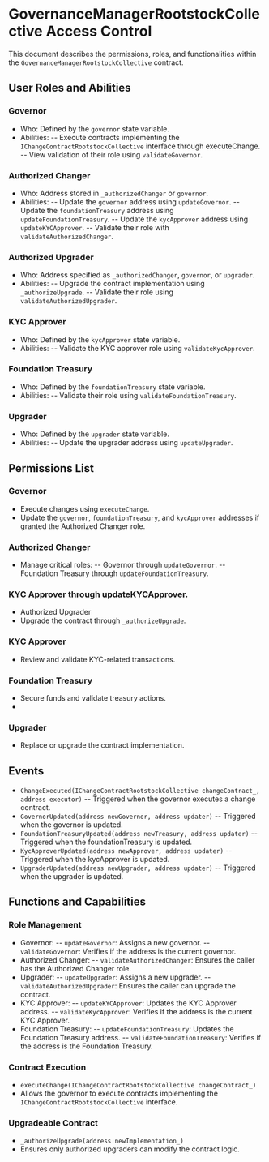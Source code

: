 # GovernanceManagerRootstockCollective Access Control
This document describes the permissions, roles, and functionalities within the `GovernanceManagerRootstockCollective` contract.

## User Roles and Abilities
### Governor
- Who: Defined by the `governor` state variable.
- Abilities:
-- Execute contracts implementing the `IChangeContractRootstockCollective` interface through executeChange.
-- View validation of their role using `validateGovernor`.
### Authorized Changer
- Who: Address stored in `_authorizedChanger` or `governor`.
- Abilities:
-- Update the `governor` address using `updateGovernor`.
-- Update the `foundationTreasury` address using `updateFoundationTreasury`.
-- Update the `kycApprover` address using `updateKYCApprover`.
-- Validate their role with `validateAuthorizedChanger`.
### Authorized Upgrader
- Who: Address specified as `_authorizedChanger`, `governor`, or `upgrader`.
- Abilities:
-- Upgrade the contract implementation using `_authorizeUpgrade`.
-- Validate their role using `validateAuthorizedUpgrader`.
### KYC Approver
- Who: Defined by the `kycApprover` state variable.
- Abilities:
-- Validate the KYC approver role using `validateKycApprover`.
### Foundation Treasury
- Who: Defined by the `foundationTreasury` state variable.
- Abilities:
-- Validate their role using `validateFoundationTreasury`.
### Upgrader
- Who: Defined by the `upgrader` state variable.
- Abilities:
-- Update the upgrader address using `updateUpgrader`.

## Permissions List
### Governor
- Execute changes using `executeChange`.
- Update the `governor`, `foundationTreasury`, and `kycApprover` addresses if granted the Authorized Changer role.

### Authorized Changer
- Manage critical roles:
-- Governor through `updateGovernor`.
-- Foundation Treasury through `updateFoundationTreasury`.

### KYC Approver through updateKYCApprover.
- Authorized Upgrader
- Upgrade the contract through `_authorizeUpgrade`.

### KYC Approver
- Review and validate KYC-related transactions.

### Foundation Treasury
- Secure funds and validate treasury actions.
- 
### Upgrader
- Replace or upgrade the contract implementation.

## Events
- `ChangeExecuted(IChangeContractRootstockCollective changeContract_, address executor)`
-- Triggered when the governor executes a change contract.
- `GovernorUpdated(address newGovernor, address updater)`
-- Triggered when the governor is updated.
- `FoundationTreasuryUpdated(address newTreasury, address updater)`
-- Triggered when the foundationTreasury is updated.
- `KycApproverUpdated(address newApprover, address updater)`
-- Triggered when the kycApprover is updated.
- `UpgraderUpdated(address newUpgrader, address updater)`
-- Triggered when the upgrader is updated.

## Functions and Capabilities
### Role Management
- Governor:
-- `updateGovernor`: Assigns a new governor.
-- `validateGovernor`: Verifies if the address is the current governor.
- Authorized Changer:
-- `validateAuthorizedChanger`: Ensures the caller has the Authorized Changer role.
- Upgrader:
-- `updateUpgrader`: Assigns a new upgrader.
-- `validateAuthorizedUpgrader`: Ensures the caller can upgrade the contract.
- KYC Approver:
-- `updateKYCApprover`: Updates the KYC Approver address.
-- `validateKycApprover`: Verifies if the address is the current KYC Approver.
- Foundation Treasury:
-- `updateFoundationTreasury`: Updates the Foundation Treasury address.
-- `validateFoundationTreasury`: Verifies if the address is the Foundation Treasury.
### Contract Execution
- `executeChange(IChangeContractRootstockCollective changeContract_)`
- Allows the governor to execute contracts implementing the `IChangeContractRootstockCollective` interface.
### Upgradeable Contract
- `_authorizeUpgrade(address newImplementation_)`
- Ensures only authorized upgraders can modify the contract logic.